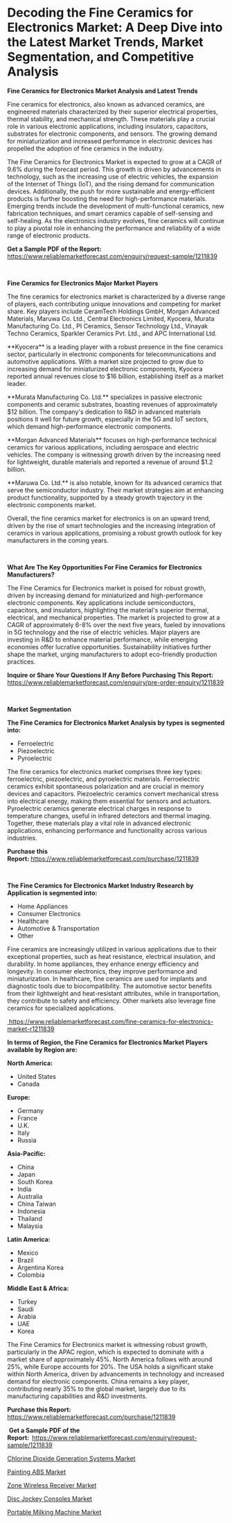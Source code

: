 <p><h1>Decoding the Fine Ceramics for Electronics Market: A Deep Dive into the Latest Market Trends, Market Segmentation, and Competitive Analysis</h1></p><p><strong>Fine Ceramics for Electronics Market Analysis and Latest Trends</strong></p>
<p><p>Fine ceramics for electronics, also known as advanced ceramics, are engineered materials characterized by their superior electrical properties, thermal stability, and mechanical strength. These materials play a crucial role in various electronic applications, including insulators, capacitors, substrates for electronic components, and sensors. The growing demand for miniaturization and increased performance in electronic devices has propelled the adoption of fine ceramics in the industry.</p><p>The Fine Ceramics for Electronics Market is expected to grow at a CAGR of 9.6% during the forecast period. This growth is driven by advancements in technology, such as the increasing use of electric vehicles, the expansion of the Internet of Things (IoT), and the rising demand for communication devices. Additionally, the push for more sustainable and energy-efficient products is further boosting the need for high-performance materials. Emerging trends include the development of multi-functional ceramics, new fabrication techniques, and smart ceramics capable of self-sensing and self-healing. As the electronics industry evolves, fine ceramics will continue to play a pivotal role in enhancing the performance and reliability of a wide range of electronic products.</p></p>
<p><strong>Get a Sample PDF of the Report:&nbsp;</strong> <a href="https://www.reliablemarketforecast.com/enquiry/request-sample/1211839?utm_campaign=1102&utm_medium=2&utm_source=Github&utm_content=ia&utm_term=06102024&utm_id=fine-ceramics-for-electronics">https://www.reliablemarketforecast.com/enquiry/request-sample/1211839</a></p>
<p>&nbsp;</p>
<p><strong>Fine Ceramics for Electronics Major Market Players</strong></p>
<p><p>The fine ceramics for electronics market is characterized by a diverse range of players, each contributing unique innovations and competing for market share. Key players include CeramTech Holdings GmbH, Morgan Advanced Materials, Maruwa Co. Ltd., Central Electronics Limited, Kyocera, Murata Manufacturing Co. Ltd., PI Ceramics, Sensor Technology Ltd., Vinayak Techno Ceramics, Sparkler Ceramics Pvt. Ltd., and APC International Ltd.</p><p>**Kyocera** is a leading player with a robust presence in the fine ceramics sector, particularly in electronic components for telecommunications and automotive applications. With a market size projected to grow due to increasing demand for miniaturized electronic components, Kyocera reported annual revenues close to $16 billion, establishing itself as a market leader.</p><p>**Murata Manufacturing Co. Ltd.** specializes in passive electronic components and ceramic substrates, boasting revenues of approximately $12 billion. The company's dedication to R&D in advanced materials positions it well for future growth, especially in the 5G and IoT sectors, which demand high-performance electronic components.</p><p>**Morgan Advanced Materials** focuses on high-performance technical ceramics for various applications, including aerospace and electric vehicles. The company is witnessing growth driven by the increasing need for lightweight, durable materials and reported a revenue of around $1.2 billion. </p><p>**Maruwa Co. Ltd.** is also notable, known for its advanced ceramics that serve the semiconductor industry. Their market strategies aim at enhancing product functionality, supported by a steady growth trajectory in the electronic components market.</p><p>Overall, the fine ceramics market for electronics is on an upward trend, driven by the rise of smart technologies and the increasing integration of ceramics in various applications, promising a robust growth outlook for key manufacturers in the coming years.</p></p>
<p>&nbsp;</p>
<p><strong>What Are The Key Opportunities For Fine Ceramics for Electronics Manufacturers?</strong></p>
<p><p>The Fine Ceramics for Electronics market is poised for robust growth, driven by increasing demand for miniaturized and high-performance electronic components. Key applications include semiconductors, capacitors, and insulators, highlighting the material's superior thermal, electrical, and mechanical properties. The market is projected to grow at a CAGR of approximately 6-8% over the next five years, fueled by innovations in 5G technology and the rise of electric vehicles. Major players are investing in R&D to enhance material performance, while emerging economies offer lucrative opportunities. Sustainability initiatives further shape the market, urging manufacturers to adopt eco-friendly production practices.</p></p>
<p><strong>Inquire or Share Your Questions If Any Before Purchasing This Report:</strong> <a href="https://www.reliablemarketforecast.com/enquiry/pre-order-enquiry/1211839?utm_campaign=1102&utm_medium=2&utm_source=Github&utm_content=ia&utm_term=06102024&utm_id=fine-ceramics-for-electronics">https://www.reliablemarketforecast.com/enquiry/pre-order-enquiry/1211839</a></p>
<p>&nbsp;</p>
<p><strong>Market Segmentation</strong></p>
<p><strong>The Fine Ceramics for Electronics Market Analysis by types is segmented into:</strong></p>
<p><ul><li>Ferroelectric</li><li>Piezoelectric</li><li>Pyroelectric</li></ul></p>
<p><p>The fine ceramics for electronics market comprises three key types: ferroelectric, piezoelectric, and pyroelectric materials. Ferroelectric ceramics exhibit spontaneous polarization and are crucial in memory devices and capacitors. Piezoelectric ceramics convert mechanical stress into electrical energy, making them essential for sensors and actuators. Pyroelectric ceramics generate electrical charges in response to temperature changes, useful in infrared detectors and thermal imaging. Together, these materials play a vital role in advanced electronic applications, enhancing performance and functionality across various industries.</p></p>
<p><strong>Purchase this Report:&nbsp;</strong><a href="https://www.reliablemarketforecast.com/purchase/1211839?utm_campaign=1102&utm_medium=2&utm_source=Github&utm_content=ia&utm_term=06102024&utm_id=fine-ceramics-for-electronics">https://www.reliablemarketforecast.com/purchase/1211839</a></p>
<p>&nbsp;</p>
<p><strong>The Fine Ceramics for Electronics Market Industry Research by Application is segmented into:</strong></p>
<p><ul><li>Home Appliances</li><li>Consumer Electronics</li><li>Healthcare</li><li>Automotive & Transportation</li><li>Other</li></ul></p>
<p><p>Fine ceramics are increasingly utilized in various applications due to their exceptional properties, such as heat resistance, electrical insulation, and durability. In home appliances, they enhance energy efficiency and longevity. In consumer electronics, they improve performance and miniaturization. In healthcare, fine ceramics are used for implants and diagnostic tools due to biocompatibility. The automotive sector benefits from their lightweight and heat-resistant attributes, while in transportation, they contribute to safety and efficiency. Other markets also leverage fine ceramics for specialized applications.</p></p>
<p><a href="https://www.reliablemarketforecast.com/fine-ceramics-for-electronics-market-r1211839?utm_campaign=1102&utm_medium=2&utm_source=Github&utm_content=ia&utm_term=06102024&utm_id=fine-ceramics-for-electronics">&nbsp;https://www.reliablemarketforecast.com/fine-ceramics-for-electronics-market-r1211839</a></p>
<p><strong>In terms of Region, the Fine Ceramics for Electronics Market Players available by Region are:</strong></p>
<p>
    <p> <strong> North America: </strong>
        <ul>
            <li>United States</li>
            <li>Canada</li>
        </ul>
        </p> 
    <p> <strong> Europe: </strong>
        <ul>
            <li>Germany</li>
            <li>France</li>
            <li>U.K.</li>
            <li>Italy</li>
            <li>Russia</li>
        </ul>
        </p> 
    <p> <strong> Asia-Pacific: </strong>
        <ul>
            <li>China</li>
            <li>Japan</li>
            <li>South Korea</li>
            <li>India</li>
            <li>Australia</li>
            <li>China Taiwan</li>
            <li>Indonesia</li>
            <li>Thailand</li>
            <li>Malaysia</li>
        </ul>
        </p> 
    <p> <strong> Latin America: </strong>
        <ul>
            <li>Mexico</li>
            <li>Brazil</li>
            <li>Argentina Korea</li>
            <li>Colombia</li>
        </ul>
        </p> 
    <p> <strong> Middle East & Africa: </strong>
        <ul>
            <li>Turkey</li>
            <li>Saudi</li>
            <li>Arabia</li>
            <li>UAE</li>
            <li>Korea</li>
        </ul>
    </p>
    </p>
<p><p>The Fine Ceramics for Electronics market is witnessing robust growth, particularly in the APAC region, which is expected to dominate with a market share of approximately 45%. North America follows with around 25%, while Europe accounts for 20%. The USA holds a significant stake within North America, driven by advancements in technology and increased demand for electronic components. China remains a key player, contributing nearly 35% to the global market, largely due to its manufacturing capabilities and R&D investments.</p></p>
<p><strong>Purchase this Report: </strong><a href="https://www.reliablemarketforecast.com/purchase/1211839?utm_campaign=1102&utm_medium=2&utm_source=Github&utm_content=ia&utm_term=06102024&utm_id=fine-ceramics-for-electronics">https://www.reliablemarketforecast.com/purchase/1211839</a></p>
<p>&nbsp;<strong>Get a Sample PDF of the Report:&nbsp;&nbsp;</strong><a href="https://www.reliablemarketforecast.com/enquiry/request-sample/1211839?utm_campaign=1102&utm_medium=2&utm_source=Github&utm_content=ia&utm_term=06102024&utm_id=fine-ceramics-for-electronics">https://www.reliablemarketforecast.com/enquiry/request-sample/1211839</a></p>
<p><strong></strong></p>
<p><p><a href="https://www.linkedin.com/pulse/chlorine-dioxide-generation-systems-market-trends-detailed-nxblc?utm_campaign=1102&utm_medium=2&utm_source=Github&utm_content=ia&utm_term=06102024&utm_id=fine-ceramics-for-electronics">Chlorine Dioxide Generation Systems Market</a></p><p><a href="https://github.com/vimar16th/Market-Research-Report-List-6/blob/main/painting-abs-market.md?utm_campaign=1102&utm_medium=2&utm_source=Github&utm_content=ia&utm_term=06102024&utm_id=fine-ceramics-for-electronics">Painting ABS Market</a></p><p><a href="https://issuu.com/reportprime-2/docs/zone-wireless-receiver-market-size-_fac4f2286e8bbc?utm_campaign=1102&utm_medium=2&utm_source=Github&utm_content=ia&utm_term=06102024&utm_id=fine-ceramics-for-electronics">Zone Wireless Receiver Market</a></p><p><a href="https://issuu.com/reportprime-2/docs/disc-jockey-consoles-market-size-20_10ae172387fd95?utm_campaign=1102&utm_medium=2&utm_source=Github&utm_content=ia&utm_term=06102024&utm_id=fine-ceramics-for-electronics">Disc Jockey Consoles Market</a></p><p><a href="https://www.linkedin.com/pulse/portable-milking-machine-market-trends-focusing-insight-forecast-iso0c?utm_campaign=1102&utm_medium=2&utm_source=Github&utm_content=ia&utm_term=06102024&utm_id=fine-ceramics-for-electronics">Portable Milking Machine Market</a></p></p>